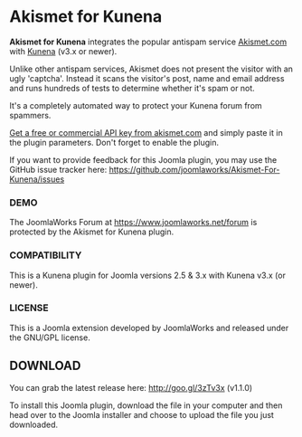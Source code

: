 Akismet for Kunena
=========

**Akismet for Kunena** integrates the popular antispam service [Akismet.com](https://akismet.com/) with [Kunena](https://www.kunena.org/) (v3.x or newer).

Unlike other antispam services, Akismet does not present the visitor with an ugly 'captcha'. Instead it scans the visitor's post, name and email address and runs hundreds of tests to determine whether it's spam or not.

It's a completely automated way to protect your Kunena forum from spammers.

[Get a free or commercial API key from akismet.com](https://akismet.com/plans/) and simply paste it in the plugin parameters. Don't forget to enable the plugin.

If you want to provide feedback for this Joomla plugin, you may use the GitHub issue tracker here: https://github.com/joomlaworks/Akismet-For-Kunena/issues


### DEMO
The JoomlaWorks Forum at https://www.joomlaworks.net/forum is protected by the Akismet for Kunena plugin.


### COMPATIBILITY
This is a Kunena plugin for Joomla versions 2.5 & 3.x with Kunena v3.x (or newer).


### LICENSE
This is a Joomla extension developed by JoomlaWorks and released under the GNU/GPL license.


## DOWNLOAD
You can grab the latest release here: http://goo.gl/3zTv3x (v1.1.0)

To install this Joomla plugin, download the file in your computer and then head over to the Joomla installer and choose to upload the file you just downloaded.

